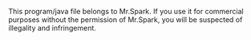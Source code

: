 This program/java file belongs to Mr.Spark. If you use it for commercial purposes without the permission of Mr.Spark, you will be suspected of illegality and infringement.
